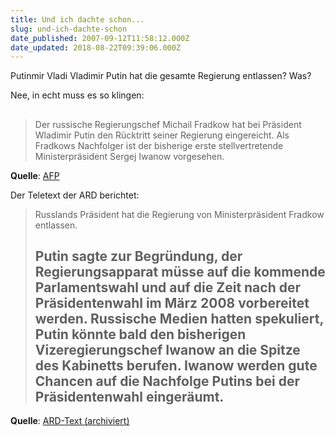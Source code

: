 ```yaml
---
title: Und ich dachte schon...
slug: und-ich-dachte-schon
date_published: 2007-09-12T11:58:12.000Z
date_updated: 2018-08-22T09:39:06.000Z
---
```


Putinmir Vladi Vladimir Putin hat die gesamte Regierung entlassen? Was?

Nee, in echt muss es so klingen:

## 
> Der russische Regierungschef Michail Fradkow hat bei Präsident Wladimir Putin den Rücktritt seiner Regierung eingereicht. Als Fradkows Nachfolger ist der bisherige erste stellvertretende Ministerpräsident Sergej Iwanow vorgesehen.

**Quelle**: [AFP](http://afp.google.com/article/ALeqM5g5_132cpzdV2JfoK1YT5Lg6Pvomg)

Der Teletext der ARD berichtet:

> Russlands Präsident hat die Regierung von Ministerpräsident Fradkow entlassen.
> 
> ## Putin sagte zur Begründung, der Regierungsapparat müsse auf die kommende Parlamentswahl und auf die Zeit nach der Präsidentenwahl im März 2008 vorbereitet werden. Russische Medien hatten spekuliert, Putin könnte bald den bisherigen Vizeregierungschef Iwanow an die Spitze des Kabinetts berufen. Iwanow werden gute Chancen auf die Nachfolge Putins bei der Präsidentenwahl eingeräumt.

**Quelle**: [ARD-Text (archiviert)](http://web.archive.org/web/20070904065330/http://www.ard-text.de:80/videotext/index.html?tafel=120)
